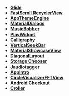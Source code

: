 
- <a href="https://github.com/bumptech/glide"><b>Glide</b></a>
- <a href="https://github.com/timusus/RecyclerView-FastScroll"><b>FastScroll RecyclerView</b></a>
- <a href="https://github.com/afollestad/app-theme-engine"><b>AppThemeEngine</b></a>
- <a href="https://github.com/afollestad/material-dialogs"><b>MaterialDialogs</b></a>
- <a href="https://github.com/Cleveroad/MusicBobber"><b>MusicBobber</b></a>
- <a href="https://github.com/Cleveroad/PlayWidget"><b>PlayWidget</b></a>
- <a href="https://github.com/chrisjenx/Calligraphy"><b>Calligraphy</b></a>
- <a href="https://github.com/h6ah4i/android-verticalseekbar"><b>VerticalSeekBar</b></a>
- <a href="https://github.com/deano2390/MaterialShowcaseView"><b>MaterialShowcaseView</b></a>
- <a href="https://github.com/florent37/DiagonalLayout"><b>DiagonalLayout</b></a>
- <a href="https://github.com/codekidX/storage-chooser"><b>Storage Chooser</b></a>
- <a href="https://bitbucket.org/ijabz/jaudiotagger"><b>Jaudiotagger</b></a>
- <a href="https://github.com/paolorotolo/AppIntro"><b>AppIntro</b></a>
- <a href="https://github.com/HudsonAndroid/CircleVisualizerFFTView"><b>CircleVisualizerFFTView</b></a>
- <a href="https://github.com/serso/android-checkout"><b>Android Checkout</b></a>
- <a href="https://github.com/harjot-oberai/Croller"><b>Croller</b></a>
